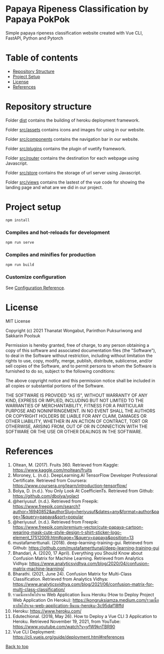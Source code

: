 # Papaya Ripeness Classification by Papaya PokPok
Simple papaya ripeness classification website created with Vue CLI, FastAPI, Python and Pytorch

# Table of contents
* [Repository Structure](#repository-structure)
* [Project Setup](#project-setup)
* [License](#license)
* [References](#references)

# Repository structure

Folder [dist](dist) contains the building of heroku deployment framework.

Folder [src/assets](src/assets) contains icons and images for using in our website.

Folder [src/components](src/components) contains the navigation bar in our website.

Folder [src/plugins](src/plugins) contains the plugin of vuetify framework.

Folder [src/router](src/router) contains the destination for each webpage using Javascript.

Folder [src/store](src/store) contains the storage of url server using Javascript.

Folder [src/views](src/views) contains the lastest of the vue code for showing the landing page and what are we did in our project.

# Project setup
```
npm install
```

### Compiles and hot-reloads for development
```
npm run serve
```

### Compiles and minifies for production
```
npm run build
```

### Customize configuration
See [Configuration Reference](https://cli.vuejs.org/config/).

# License
MIT License

Copyright (c) 2021 Thanatat Wongabut, Parinthon Puksuriwong and Sakkarin Poolsuk

Permission is hereby granted, free of charge, to any person obtaining a copy
of this software and associated documentation files (the "Software"), to deal
in the Software without restriction, including without limitation the rights
to use, copy, modify, merge, publish, distribute, sublicense, and/or sell
copies of the Software, and to permit persons to whom the Software is
furnished to do so, subject to the following conditions:

The above copyright notice and this permission notice shall be included in all
copies or substantial portions of the Software.

THE SOFTWARE IS PROVIDED "AS IS", WITHOUT WARRANTY OF ANY KIND, EXPRESS OR
IMPLIED, INCLUDING BUT NOT LIMITED TO THE WARRANTIES OF MERCHANTABILITY,
FITNESS FOR A PARTICULAR PURPOSE AND NONINFRINGEMENT. IN NO EVENT SHALL THE
AUTHORS OR COPYRIGHT HOLDERS BE LIABLE FOR ANY CLAIM, DAMAGES OR OTHER
LIABILITY, WHETHER IN AN ACTION OF CONTRACT, TORT OR OTHERWISE, ARISING FROM,
OUT OF OR IN CONNECTION WITH THE SOFTWARE OR THE USE OR OTHER DEALINGS IN THE
SOFTWARE.

# References
1. Oltean, M. (2017). Fruits 360. Retrieved from Kaggle: https://www.kaggle.com/moltean/fruits
2. Moroney, L. (n.d.). DeepLearning.AI TensorFlow Developer Professional Certificate. Retrieved from Coursera: https://www.coursera.org/learn/introduction-tensorflow/
3. Bolya, D. (n.d.). You Only Look At CoefficienTs. Retrieved from Github: https://github.com/dbolya/yolact
4. @heriyusuf. (n.d.). Retrieved from Freepik: https://www.freepik.com/search?author=16940852&authorSlug=heriyusuf&dates=any&format=author&page=1&query=papaya&sort=popular
5. @heriyusuf. (n.d.). Retrieved from Freepik: https://www.freepik.com/premium-vector/cute-papaya-cartoon-wearing-mask-cute-style-design-t-shirt-sticker-logo-element_17512009.htm#page=1&query=papaya&position=13
6. mustafamerttunali. (2018). deep-learning-training-gui. Retrieved from Github: https://github.com/mustafamerttunali/deep-learning-training-gui
7. Bhandari, A. (2020, 17 April). Everything you Should Know about Confusion Matrix for Machine Learning. Retrieved from Analytics Vidhya: https://www.analyticsvidhya.com/blog/2020/04/confusion-matrix-machine-learning/
8. Bharathi. (2021, June 24). Confusion Matrix for Multi-Class Classification. Retrieved from Analytics Vidhya: https://www.analyticsvidhya.com/blog/2021/06/confusion-matrix-for-multi-class-classification/
9. รวมเนื้อหาอัพโปรเจค Web Application ขึ้นบน Heroku (How to Deploy Project Web Application On Heroku): https://kongruksiamza.medium.com/รวมเนื้อหาอัพโปรเจค-web-application-ขึ้นบน-heroku-3c95daf18ffd
10. Heroku: https://www.heroku.com/
11. Edutechional. (2018, May 26). How to Deploy a Vue CLI 3 Application to Heroku. Retrieved November 19, 2021, from YouTube: https://www.youtube.com/watch?v=yfW9knTBR90
12. Vue CLI Deployment:  https://cli.vuejs.org/guide/deployment.html#references

[Back to top](#papaya-ripeness-classification-by-papaya-pokpok)
